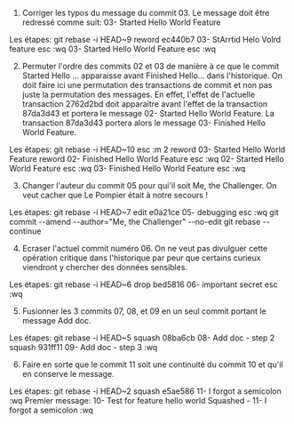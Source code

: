 1. Corriger les typos du message du commit 03. 
Le message doit être redressé comme suit: 03- Started Hello World Feature

Les étapes:
git rebase -i HEAD~9
reword ec440b7 03- StArrtid Helo Volrd feature
esc :wq
03- Started Hello World Feature
esc :wq

2. Permuter l'ordre des commits 02 et 03 de manière à ce que le commit Started Hello ... 
apparaisse avant Finished Hello... dans l'historique. 
On doit faire ici une permutation des transactions de commit et non pas juste la permutation des messages. 
En effet, l'effet de l'actuelle transaction 2762d2bd doit apparaitre avant l'effet de la transaction 87da3d43 
et portera le message 02- Started Hello World Feature. 
La transaction 87da3d43 portera alors le message 03- Finished Hello World Feature.

Les étapes:
git rebase -i HEAD~10
esc :m 2
reword 03- Started Hello World Feature
reword 02- Finished Hello World Feature
esc :wq
02- Started Hello World Feature
esc :wq
03- Finished Hello World Feature
esc :wq

3. Changer l'auteur du commit 05 pour qui'il soit Me, the Challenger. 
On veut cacher que Le Pompier était à notre secours !

Les étapes:
git rebase -i HEAD~7
edit e0a21ce 05- debugging
esc :wq
git commit --amend --author="Me, the Challenger" --no-edit
git rebase --continue
 

4. Ecraser l'actuel commit numéro 06. 
On ne veut pas divulguer cette opération critique dans l'historique par peur que certains curieux viendront 
y chercher des données sensibles.

Les étapes:
git rebase -i HEAD~6
drop bed5816 06- important secret
esc :wq
 
5. Fusionner les 3 commits 07, 08, et 09 en un seul commit portant le message Add doc.

Les étapes:
git rebase -i HEAD~5
squash 08ba6cb 08- Add doc - step 2
squash 931ff11 09- Add doc - step 3
:wq

6. Faire en sorte que le commit 11 soit une continuité du commit 10 et qu'il en conserve le message.

Les étapes:
git rebase -i HEAD~2
squash e5ae586 11- I forgot a semicolon
:wq
Premier message: 10- Test for feature hello world
Squashed - 11- I forgot a semicolon
:wq